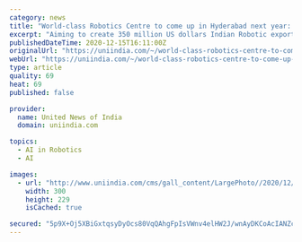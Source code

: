 ```yaml
---
category: news
title: "World-class Robotics Centre to come up in Hyderabad next year: AIRA"
excerpt: "Aiming to create 350 million US dollars Indian Robotic exports by 2020, Hyderabad-based All India Robotics Association (AIRA) on Tuesday announced its plan to set up a world-class Robotics centre in Hyderabad next year."
publishedDateTime: 2020-12-15T16:11:00Z
originalUrl: "https://uniindia.com/~/world-class-robotics-centre-to-come-up-in-hyderabad-next-year-aira/States/news/2264678.html"
webUrl: "https://uniindia.com/~/world-class-robotics-centre-to-come-up-in-hyderabad-next-year-aira/States/news/2264678.html"
type: article
quality: 69
heat: 69
published: false

provider:
  name: United News of India
  domain: uniindia.com

topics:
  - AI in Robotics
  - AI

images:
  - url: "http://www.uniindia.com/cms/gall_content/LargePhoto//2020/12/2020_12$LargePhoto15_Dec_2020_15122020202234.jpg"
    width: 300
    height: 229
    isCached: true

secured: "5p9X+Oj5XBiGxtqsyDyOcs80VqQAhgFpIsVWnv4elHW2J/wnAyDKCoAcIANZcwiqUWUXILBLbJpNCq/aVr4U4iBoZXgzP2dQlF4EAzFLENi2u7hFxV3sina7KaLiuT1Vy4SFJXUsZUzhTyCb30rKNykHrrJfFRnrp9uyu8QTvq+KSUTh6dKLIIynxnweDI2wlqP7VYJ5hizj3g1JH8aX0MTIQs3V2s+DxVQ0HdhGaViga+InGF0kJn2aNHeCZK6rc44Lk6E8Czys85ojD8BVM6MpnH5H6gRwDHSrOw0lqUmqR9tzzDT8bJVCYcA5C7NMVm0bxpDVIEzq3Ma7AG11FVwBzo/XaNSTpsEY37ngWEk=;944kLieua5bxMnD5845qKg=="
---
```


